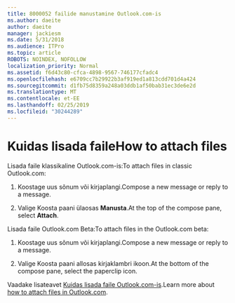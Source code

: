 ```yaml
---
title: 8000052 failide manustamine Outlook.com-is
ms.author: daeite
author: daeite
manager: jackiesm
ms.date: 5/31/2018
ms.audience: ITPro
ms.topic: article
ROBOTS: NOINDEX, NOFOLLOW
localization_priority: Normal
ms.assetid: f6d43c80-cfca-4898-9567-746177cfadc4
ms.openlocfilehash: e6709cc7b29922b3af919ed1a813cdd701d4a424
ms.sourcegitcommit: d1fb75d8359a248a03ddb1af50bab31ec3de6e2d
ms.translationtype: MT
ms.contentlocale: et-EE
ms.lasthandoff: 02/25/2019
ms.locfileid: "30244289"
---
```

# <a name="how-to-attach-files"></a><span data-ttu-id="3a360-102">Kuidas lisada faile</span><span class="sxs-lookup"><span data-stu-id="3a360-102">How to attach files</span></span>

<span data-ttu-id="3a360-103">Lisada faile klassikaline Outlook.com-is:</span><span class="sxs-lookup"><span data-stu-id="3a360-103">To attach files in classic Outlook.com:</span></span>
  
1. <span data-ttu-id="3a360-104">Koostage uus sõnum või kirjaplangi.</span><span class="sxs-lookup"><span data-stu-id="3a360-104">Compose a new message or reply to a message.</span></span>
    
2. <span data-ttu-id="3a360-105">Valige Koosta paani ülaosas **Manusta**.</span><span class="sxs-lookup"><span data-stu-id="3a360-105">At the top of the compose pane, select **Attach**.</span></span> 
    
<span data-ttu-id="3a360-106">Lisada faile Outlook.com Beta:</span><span class="sxs-lookup"><span data-stu-id="3a360-106">To attach files in the Outlook.com beta:</span></span>
  
1. <span data-ttu-id="3a360-107">Koostage uus sõnum või kirjaplangi.</span><span class="sxs-lookup"><span data-stu-id="3a360-107">Compose a new message or reply to a message.</span></span>
    
2. <span data-ttu-id="3a360-108">Valige Koosta paani allosas kirjaklambri ikoon.</span><span class="sxs-lookup"><span data-stu-id="3a360-108">At the bottom of the compose pane, select the paperclip icon.</span></span>
    
<span data-ttu-id="3a360-109">Vaadake lisateavet [Kuidas lisada faile Outlook.com-is](https://go.microsoft.com/fwlink/p/?linkid=2001702&amp;clcid=0x409).</span><span class="sxs-lookup"><span data-stu-id="3a360-109">Learn more about [how to attach files in Outlook.com](https://go.microsoft.com/fwlink/p/?linkid=2001702&amp;clcid=0x409).</span></span>
  


